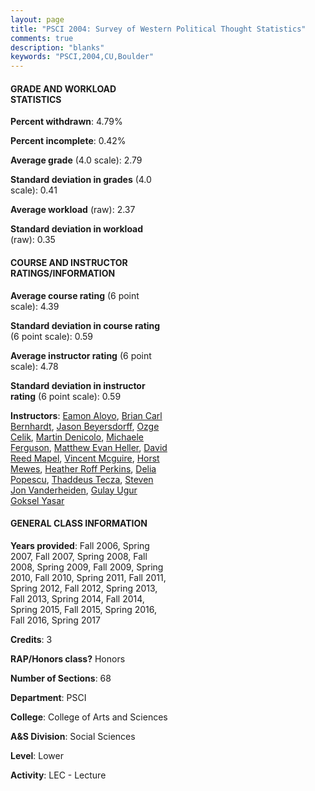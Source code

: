 ```yaml
---
layout: page
title: "PSCI 2004: Survey of Western Political Thought Statistics"
comments: true
description: "blanks"
keywords: "PSCI,2004,CU,Boulder"
---
```

<head>
<script src="https://ajax.googleapis.com/ajax/libs/jquery/2.1.3/jquery.min.js"></script>
<script src="https://dl.dropboxusercontent.com/s/pc42nxpaw1ea4o9/highcharts.js?dl=0"></script>
<!-- <script src="../assets/js/highcharts.js"></script> -->
<style type="text/css">@font-face {
	font-family: "Bebas Neue";
	src: url(https://www.filehosting.org/file/details/544349/BebasNeue Regular.otf) format("opentype");
	}
	h1.Bebas { 
		font-family: "Bebas Neue", Verdana, Tahoma;
	}
</style>
</head>
<body>
	<div id="container" style="float: right; width: 45%; height: 88%; margin-left: 2.5%; margin-right: 2.5%;"></div>
	<script language="JavaScript">
		$(document).ready(function() {
		var chart = {type: 'column'};
		var title = {text: 'Grade Distribution'};
		var xAxis = {categories: ['A','B','C','D','F'],crosshair: true};
		var yAxis = {min: 0,title: {text: 'Percentage'}};
		var tooltip = {headerFormat: '<center><b><span style="font-size:20px">{point.key}</span></b></center>',
		               pointFormat: '<td style="padding:0"><b>{point.y:.1f}%</b></td>',
		               footerFormat: '</table>',shared: true,useHTML: true};
		var plotOptions = {column: {pointPadding: 0.0,borderWidth: 0}};  
		var credits = {enabled: false};var series= [{name: 'Percent',data: [24.97,43.67,23.2,4.12,4.05,]}];
		var json = {};
		json.chart = chart;
		json.title = title;
		json.tooltip = tooltip;
		json.xAxis = xAxis;
		json.yAxis = yAxis;  
		json.series = series;
		json.plotOptions = plotOptions;  
		json.credits = credits;
		$('#container').highcharts(json);
	});
	</script>
</body>
			   
#### GRADE AND WORKLOAD STATISTICS

**Percent withdrawn**: 4.79%

**Percent incomplete**: 0.42%

**Average grade** (4.0 scale): 2.79

**Standard deviation in grades** (4.0 scale): 0.41

**Average workload** (raw): 2.37

**Standard deviation in workload** (raw): 0.35

#### COURSE AND INSTRUCTOR RATINGS/INFORMATION

**Average course rating** (6 point scale): 4.39

**Standard deviation in course rating** (6 point scale): 0.59

**Average instructor rating** (6 point scale): 4.78

**Standard deviation in instructor rating** (6 point scale): 0.59

**Instructors**: <a href='../../instructors/Eamon_Aloyo'>Eamon Aloyo</a>, <a href='../../instructors/Brian_Carl_Bernhardt'>Brian Carl Bernhardt</a>, <a href='../../instructors/Jason_Beyersdorff'>Jason Beyersdorff</a>, <a href='../../instructors/Ozge_Celik'>Ozge Celik</a>, <a href='../../instructors/Martin_Denicolo'>Martin Denicolo</a>, <a href='../../instructors/Michaele_Ferguson'>Michaele Ferguson</a>, <a href='../../instructors/Matthew_Evan_Heller'>Matthew Evan Heller</a>, <a href='../../instructors/David_Reed_Mapel'>David Reed Mapel</a>, <a href='../../instructors/Vincent_Mcguire'>Vincent Mcguire</a>, <a href='../../instructors/Horst_Mewes'>Horst Mewes</a>, <a href='../../instructors/Heather_Roff_Perkins'>Heather Roff Perkins</a>, <a href='../../instructors/Delia_Popescu'>Delia Popescu</a>, <a href='../../instructors/Thaddeus_Tecza'>Thaddeus Tecza</a>, <a href='../../instructors/Steven_Jon_Vanderheiden'>Steven Jon Vanderheiden</a>, <a href='../../instructors/Gulay_Ugur_Goksel_Yasar'>Gulay Ugur Goksel Yasar</a>

#### GENERAL CLASS INFORMATION

**Years provided**: Fall 2006, Spring 2007, Fall 2007, Spring 2008, Fall 2008, Spring 2009, Fall 2009, Spring 2010, Fall 2010, Spring 2011, Fall 2011, Spring 2012, Fall 2012, Spring 2013, Fall 2013, Spring 2014, Fall 2014, Spring 2015, Fall 2015, Spring 2016, Fall 2016, Spring 2017

**Credits**: 3

**RAP/Honors class?** Honors

**Number of Sections**: 68

**Department**: PSCI

**College**: College of Arts and Sciences

**A&S Division**: Social Sciences

**Level**: Lower

**Activity**: LEC - Lecture
